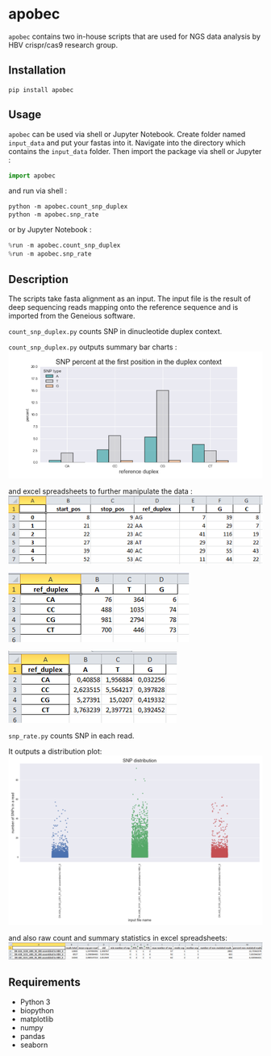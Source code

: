 # apobec
`apobec` contains two in-house scripts that are used for NGS data analysis by HBV crispr/cas9 research group. 

## Installation
```
pip install apobec
```
## Usage
`apobec` can be used via shell or Jupyter Notebook. Create folder named `input_data` and put your fastas into it. Navigate into the directory which contains the `input_data` folder. Then import the package via shell or Jupyter :
```python
import apobec
```
and run via shell :
```
python -m apobec.count_snp_duplex
python -m apobec.snp_rate
```
or by Jupyter Notebook :
```python
%run -m apobec.count_snp_duplex
%run -m apobec.snp_rate
```

## Description
The scripts take fasta alignment as an input. The input file is the result of deep sequencing reads mapping onto the reference sequence and is imported from the Geneious software.

`count_snp_duplex.py` counts  SNP in dinucleotide duplex context.

`count_snp_duplex.py` outputs summary bar charts : 
![bars](output_example/bars.png)

and excel spreadsheets to further manipulate the data  :
![bars](output_example/raw_count_spread_sheet.PNG)

![bars](output_example/pivot_count.PNG)

![bars](output_example/pivot_percent.PNG)

`snp_rate.py` counts SNP in each read.

It outputs a distribution plot:
![dist](output_example/snp_dist.png)

and also raw count and summary statistics in excel spreadsheets:
![sum_stat](output_example/pivot_mutation_data.png)

## Requirements
- Python 3
- biopython
- matplotlib
- numpy
- pandas
- seaborn
